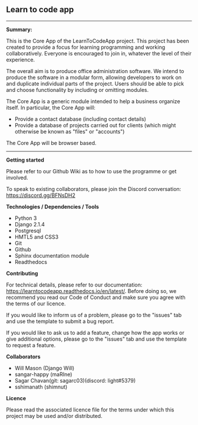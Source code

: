 ## Learn to code app
---

**Summary:**

This is the Core App of the LearnToCodeApp project. This project has been created to provide a focus for learning programming and working collaboratively. Everyone is encouraged to join in, whatever the level of their experience.

The overall aim is to produce office administration software. We intend to produce the software in a modular form, allowing developers to work on and duplicate individual parts of the project. Users should be able to pick and choose functionality by including or omitting modules.

The Core App is a generic module intended to help a business organize itself. In particular, the Core App will:

* Provide a contact database (including contact details)
* Provide a database of projects carried out for clients (which might otherwise be known as "files" or "accounts")

The Core App will be browser based.

----

**Getting started**

Please refer to our Github Wiki as to how to use the programme or get involved.

To speak to existing collaborators, please join the Discord conversation: https://discord.gg/BFNsDH2


**Technologies / Dependencies / Tools**

* Python 3
* Django 2.1.4
* Postgresql
* HMTL5 and CSS3
* Git
* Github
* Sphinx documentation module
* Readthedocs

**Contributing**

For technical details, please refer to our documentation: https://learntocodeapp.readthedocs.io/en/latest/. Before doing so, we recommend you read our Code of Conduct and make sure you agree with the terms of our licence.

If you would like to inform us of a problem, please go to the "issues" tab and use the template to submit a bug report.

If you would like to ask us to add a feature, change how the app works or give additional options, please go to the "issues" tab and use the template to request a feature.

**Collaborators**

* Will Mason (Django Will)
* sangar-happy (maRIne)
* Sagar Chavan(git: sagarc03)(discord: light#5379)
* sshimanath (shimnut)

**Licence**

Please read the associated licence file for the terms under which this project may be used and/or distributed.


